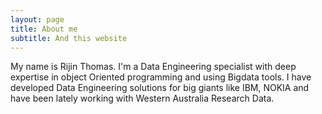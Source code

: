 ```yaml
---
layout: page
title: About me
subtitle: And this website
---
```


My name is Rijin Thomas. I'm a Data Engineering specialist with deep expertise in object Oriented programming and using Bigdata tools. I have developed Data Engineering solutions for big giants like IBM, NOKIA and have been lately working with Western Australia Research Data.  
